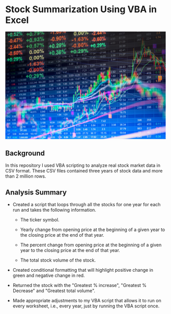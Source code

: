 # Stock Summarization Using VBA in Excel

![Stocks](images/stocks.jpg)

## Background

In this repository I used VBA scripting to analyze real stock market data in CSV format. These CSV files contained three years of stock data and more than 2 million rows.

## Analysis Summary

* Created a script that loops through all the stocks for one year for each run and takes the following information.

  * The ticker symbol.

  * Yearly change from opening price at the beginning of a given year to the closing price at the end of that year.

  * The percent change from opening price at the beginning of a given year to the closing price at the end of that year.

  * The total stock volume of the stock.

* Created conditional formatting that will highlight positive change in green and negative change in red.

* Returned the stock with the "Greatest % increase", "Greatest % Decrease" and "Greatest total volume".

* Made appropriate adjustments to my VBA script that allows it to run on every worksheet, i.e., every year, just by running the VBA script once.
